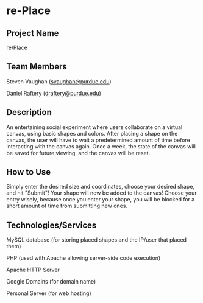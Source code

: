 # re-Place

Project Name
-------------
re/Place

Team Members
-------------------------------------
Steven Vaughan (svaughan@purdue.edu)

Daniel Raftery (draftery@purdue.edu)

Description
------------
An entertaining social experiment where users collaborate on a virtual canvas, using basic shapes and colors. After placing a shape on the canvas, the user will have to wait a predetermined amount of time before interacting with the canvas again. Once a week, the state of the canvas will be saved for future viewing, and the canvas will be reset.

How to Use
------------
Simply enter the desired size and coordinates, choose your desired shape, and hit "Submit"! Your shape will now be added to the canvas! Choose your entry wisely, because once you enter your shape, you will be blocked for a short amount of time from submitting new ones.

Technologies/Services
----------------------
MySQL database (for storing placed shapes and the IP/user that placed them)

PHP (used with Apache allowing server-side code execution)

Apache HTTP Server

Google Domains (for domain name)

Personal Server (for web hosting)

